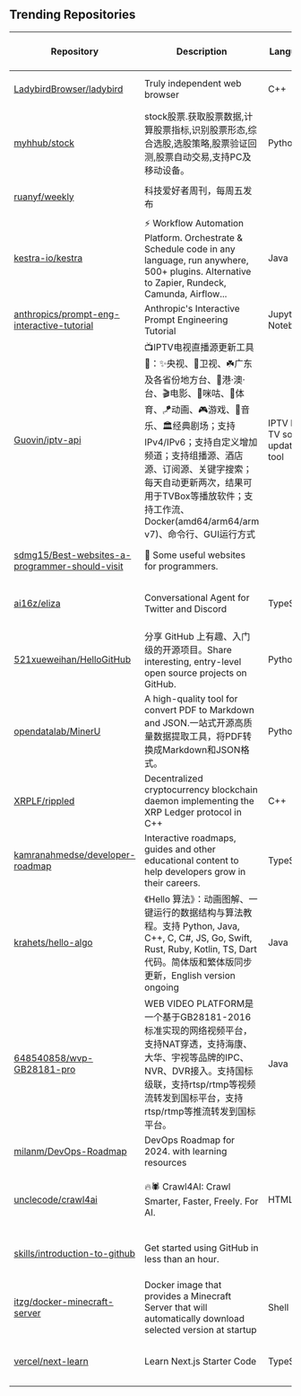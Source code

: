 ## Trending Repositories

| Repository | Description | Language | Stars | Forks | Built By | Current Period Stars |
|------------|-------------|----------|-------|-------|----------|---------------------|
| [LadybirdBrowser/ladybird](https://github.com/LadybirdBrowser/ladybird) | Truly independent web browser | C++ | 24290 | 1057 | [awesomekling](https://github.com/awesomekling), [trflynn89](https://github.com/trflynn89), [linusg](https://github.com/linusg), [AtkinsSJ](https://github.com/AtkinsSJ), [alimpfard](https://github.com/alimpfard) | 1048 |
| [myhhub/stock](https://github.com/myhhub/stock) | stock股票.获取股票数据,计算股票指标,识别股票形态,综合选股,选股策略,股票验证回测,股票自动交易,支持PC及移动设备。 | Python | 4819 | 869 | [myhhub](https://github.com/myhhub), [lihaiwenserver](https://github.com/lihaiwenserver) | 399 |
| [ruanyf/weekly](https://github.com/ruanyf/weekly) | 科技爱好者周刊，每周五发布 |  | 48888 | 2920 | [ruanyf](https://github.com/ruanyf), [fanofxiaofeng](https://github.com/fanofxiaofeng), [luhuadong](https://github.com/luhuadong), [eltsai](https://github.com/eltsai), [keepwow](https://github.com/keepwow) | 116 |
| [kestra-io/kestra](https://github.com/kestra-io/kestra) | ⚡ Workflow Automation Platform. Orchestrate & Schedule code in any language, run anywhere, 500+ plugins. Alternative to Zapier, Rundeck, Camunda, Airflow... | Java | 14308 | 1220 | [tchiotludo](https://github.com/tchiotludo), [loicmathieu](https://github.com/loicmathieu), [Skraye](https://github.com/Skraye), [brian-mulier-p](https://github.com/brian-mulier-p), [MilosPaunovic](https://github.com/MilosPaunovic) | 225 |
| [anthropics/prompt-eng-interactive-tutorial](https://github.com/anthropics/prompt-eng-interactive-tutorial) | Anthropic's Interactive Prompt Engineering Tutorial | Jupyter Notebook | 1637 | 184 | [CloudsOfChange](https://github.com/CloudsOfChange), [maggie-vo](https://github.com/maggie-vo), [jawhnycooke](https://github.com/jawhnycooke) | 303 |
| [Guovin/iptv-api](https://github.com/Guovin/iptv-api) | 📺IPTV电视直播源更新工具🚀：✨央视、📡卫视、☘️广东及各省份地方台、🌊港·澳·台、🎬电影、🎥咪咕、🏀体育、🪁动画、🎮游戏、🎵音乐、🏛经典剧场；支持IPv4/IPv6；支持自定义增加频道；支持组播源、酒店源、订阅源、关键字搜索；每天自动更新两次，结果可用于TVBox等播放软件；支持工作流、Docker(amd64/arm64/arm v7)、命令行、GUI运行方式 | IPTV live TV source update tool | Python | 7385 | 1623 | [Guovin](https://github.com/Guovin), [haohaitao](https://github.com/haohaitao) | 367 |
| [sdmg15/Best-websites-a-programmer-should-visit](https://github.com/sdmg15/Best-websites-a-programmer-should-visit) | 🔗 Some useful websites for programmers. |  | 62984 | 7856 | [sdmg15](https://github.com/sdmg15), [ityler](https://github.com/ityler), [rachmadaniHaryono](https://github.com/rachmadaniHaryono), [lalitmee](https://github.com/lalitmee), [Eaglesight02](https://github.com/Eaglesight02) | 400 |
| [ai16z/eliza](https://github.com/ai16z/eliza) | Conversational Agent for Twitter and Discord | TypeScript | 2793 | 809 | [lalalune](https://github.com/lalalune), [ponderingdemocritus](https://github.com/ponderingdemocritus), [sirkitree](https://github.com/sirkitree), [MarcoMandar](https://github.com/MarcoMandar) | 152 |
| [521xueweihan/HelloGitHub](https://github.com/521xueweihan/HelloGitHub) | 分享 GitHub 上有趣、入门级的开源项目。Share interesting, entry-level open source projects on GitHub. | Python | 94930 | 9697 | [521xueweihan](https://github.com/521xueweihan), [yaowenqiang](https://github.com/yaowenqiang), [daixiang0](https://github.com/daixiang0), [ChungZH](https://github.com/ChungZH), [hibobby](https://github.com/hibobby) | 293 |
| [opendatalab/MinerU](https://github.com/opendatalab/MinerU) | A high-quality tool for convert PDF to Markdown and JSON.一站式开源高质量数据提取工具，将PDF转换成Markdown和JSON格式。 | Python | 20112 | 1432 | [myhloli](https://github.com/myhloli), [dt-yy](https://github.com/dt-yy), [Focusshang](https://github.com/Focusshang), [drunkpig](https://github.com/drunkpig), [papayalove](https://github.com/papayalove) | 156 |
| [XRPLF/rippled](https://github.com/XRPLF/rippled) | Decentralized cryptocurrency blockchain daemon implementing the XRP Ledger protocol in C++ | C++ | 4608 | 1478 | [JoelKatz](https://github.com/JoelKatz), [vinniefalco](https://github.com/vinniefalco), [ahbritto](https://github.com/ahbritto), [nbougalis](https://github.com/nbougalis), [seelabs](https://github.com/seelabs) | 6 |
| [kamranahmedse/developer-roadmap](https://github.com/kamranahmedse/developer-roadmap) | Interactive roadmaps, guides and other educational content to help developers grow in their careers. | TypeScript | 299796 | 39401 | [kamranahmedse](https://github.com/kamranahmedse), [dansholds](https://github.com/dansholds), [arikchakma](https://github.com/arikchakma), [jdegand](https://github.com/jdegand) | 277 |
| [krahets/hello-algo](https://github.com/krahets/hello-algo) | 《Hello 算法》：动画图解、一键运行的数据结构与算法教程。支持 Python, Java, C++, C, C#, JS, Go, Swift, Rust, Ruby, Kotlin, TS, Dart 代码。简体版和繁体版同步更新，English version ongoing | Java | 101548 | 12743 | [krahets](https://github.com/krahets), [justin-tse](https://github.com/justin-tse), [coderonion](https://github.com/coderonion), [nuomi1](https://github.com/nuomi1), [Gonglja](https://github.com/Gonglja) | 436 |
| [648540858/wvp-GB28181-pro](https://github.com/648540858/wvp-GB28181-pro) | WEB VIDEO PLATFORM是一个基于GB28181-2016标准实现的网络视频平台，支持NAT穿透，支持海康、大华、宇视等品牌的IPC、NVR、DVR接入。支持国标级联，支持rtsp/rtmp等视频流转发到国标平台，支持rtsp/rtmp等推流转发到国标平台。 | Java | 5126 | 1500 | [648540858](https://github.com/648540858), [lawrencehj](https://github.com/lawrencehj), [hotcoffie](https://github.com/hotcoffie), [mk1990](https://github.com/mk1990), [xiaoQQya](https://github.com/xiaoQQya) | 7 |
| [milanm/DevOps-Roadmap](https://github.com/milanm/DevOps-Roadmap) | DevOps Roadmap for 2024. with learning resources |  | 12713 | 2080 | [milanm](https://github.com/milanm), [milanm3md](https://github.com/milanm3md), [davidmpaz](https://github.com/davidmpaz), [azizultex](https://github.com/azizultex), [freiheit](https://github.com/freiheit) | 18 |
| [unclecode/crawl4ai](https://github.com/unclecode/crawl4ai) | 🔥🕷️ Crawl4AI: Crawl Smarter, Faster, Freely. For AI. | HTML | 17835 | 1314 | [unclecode](https://github.com/unclecode), [bizrockman](https://github.com/bizrockman), [datehoer](https://github.com/datehoer), [mjvankampen](https://github.com/mjvankampen), [ketonkss4](https://github.com/ketonkss4) | 158 |
| [skills/introduction-to-github](https://github.com/skills/introduction-to-github) | Get started using GitHub in less than an hour. |  | 5595 | 3317 | [heiskr](https://github.com/heiskr), [cmwilson21](https://github.com/cmwilson21), [sinsukehlab](https://github.com/sinsukehlab), [emilyistoofunky](https://github.com/emilyistoofunky), [damisparks](https://github.com/damisparks) | 193 |
| [itzg/docker-minecraft-server](https://github.com/itzg/docker-minecraft-server) | Docker image that provides a Minecraft Server that will automatically download selected version at startup | Shell | 9884 | 1565 | [itzg](https://github.com/itzg), [shotah](https://github.com/shotah), [Silthus](https://github.com/Silthus), [Jawa-Juice](https://github.com/Jawa-Juice) | 41 |
| [vercel/next-learn](https://github.com/vercel/next-learn) | Learn Next.js Starter Code | TypeScript | 3902 | 1945 | [delbaoliveira](https://github.com/delbaoliveira), [chibicode](https://github.com/chibicode), [StephDietz](https://github.com/StephDietz), [leerob](https://github.com/leerob), [manovotny](https://github.com/manovotny) | 4 |

